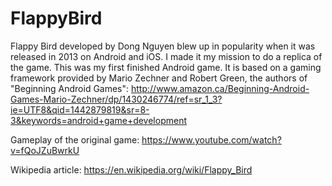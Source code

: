 # FlappyBird
Flappy Bird developed by Dong Nguyen blew up in popularity when it was released in 2013 on Android and iOS. I made it my mission to do a replica of the game. This was my first finished Android game. It is based on a gaming framework provided by Mario Zechner and Robert Green, the authors of "Beginning Android Games":
http://www.amazon.ca/Beginning-Android-Games-Mario-Zechner/dp/1430246774/ref=sr_1_3?ie=UTF8&qid=1442879819&sr=8-3&keywords=android+game+development

Gameplay of the original game: https://www.youtube.com/watch?v=fQoJZuBwrkU

Wikipedia article: https://en.wikipedia.org/wiki/Flappy_Bird
